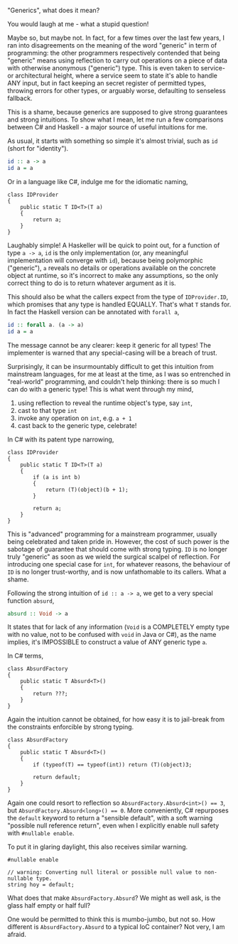 "Generics", what does it mean?

You would laugh at me - what a stupid question! 

Maybe so, but maybe not. In fact, for a few times over the last few years, I ran into disagreements on the meaning of the word "generic" in term of programming: the other programmers respectively contended that being "generic" means using reflection to carry out operations on a piece of data with otherwise anonymous ("generic") type. This is even taken to service- or architectural height, where a service seem to state it's able to handle ANY input, but in fact keeping an secret register of permitted types, throwing errors for other types, or arguably worse, defaulting to senseless fallback.

This is a shame, because generics are supposed to give strong guarantees and strong intuitions. To show what I mean, let me run a few comparisons between C# and Haskell - a major source of useful intuitions for me.

As usual, it starts with something so simple it's almost trivial, such as `id` (short for "identity").

```haskell
id :: a -> a
id a = a
```

Or in a language like C#, indulge me for the idiomatic naming,

```CSharp
class IDProvider
{
    public static T ID<T>(T a)
    {
        return a;
    }
}
```

Laughably simple! A Haskeller will be quick to point out, for a function of type `a -> a`, `id` is the only implementation (or, any meaningful implementation will converge with `id`), because being polymorphic ("generic"), `a` reveals no details or operations available on the concrete object at runtime, so it's incorrect to make any assumptions, so the only correct thing to do is to return whatever argument as it is. 

This should also be what the callers expect from the type of `IDProvider.ID`, which promises that any type is handled EQUALLY. That's what `T` stands for. In fact the Haskell version can be annotated with `forall a`,

```Haskell
id :: forall a. (a -> a)
id a = a
```

The message cannot be any clearer: keep it generic for all types! The implementer is warned that any special-casing will be a breach of trust.

Surprisingly, it can be insurmountably difficult to get this intuition from mainstream languages, for me at least at the time, as I was so entrenched in "real-world" programming, and couldn't help thinking: there is so much I can do with a generic type! This is what went through my mind,

1. using reflection to reveal the runtime object's type, say `int`, 
2. cast to that type `int`
3. invoke any operation on `int`, e.g. `a + 1`
4. cast back to the generic type, celebrate!

In C# with its patent type narrowing,

```CSharp
class IDProvider
{
    public static T ID<T>(T a)
    {
        if (a is int b)
        {
            return (T)(object)(b + 1);
        }

        return a;
    }
}
```

This is "advanced" programming for a mainstream programmer, usually being celebrated and taken pride in. However, the cost of such power is the sabotage of guarantee that should come with strong typing. `ID` is no longer truly "generic" as soon as we wield the surgical scalpel of reflection. For introducing one special case for `int`, for whatever reasons, the behaviour of `ID` is no longer trust-worthy, and is now unfathomable to its callers. What a shame.

Following the strong intuition of `id :: a -> a`, we get to a very special function `absurd`,

```Haskell
absurd :: Void -> a
```

It states that for lack of any information (`Void` is a COMPLETELY empty type with no value, not to be confused with `void` in Java or C#), as the name implies, it's IMPOSSIBLE to construct a value of ANY generic type `a`.

In C# terms, 

```CSharp
class AbsurdFactory
{
    public static T Absurd<T>()
    {
        return ???;
    }
}
```

Again the intuition cannot be obtained, for how easy it is to jail-break from the constraints enforcible by strong typing.

```CSharp
class AbsurdFactory
{
    public static T Absurd<T>()
    {
        if (typeof(T) == typeof(int)) return (T)(object)3;
        
        return default;
    }
}
```

Again one could resort to reflection so `AbsurdFactory.Absurd<int>() == 3`, but `AbsurdFactory.Absurd<long>() == 0`. More conveniently, C# repurposes the `default` keyword to return a "sensible default", with a soft warning "possible null reference return", even when I explicitly enable null safety with `#nullable enable`. 

To put it in glaring daylight, this also receives similar warning.

```CSharp
#nullable enable

// warning: Converting null literal or possible null value to non-nullable type.
string hoy = default;
```

What does that make `AbsurdFactory.Absurd`? We might as well ask, is the glass half empty or half full?

One would be permitted to think this is mumbo-jumbo, but not so. How different is `AbsurdFactory.Absurd` to a typical IoC container? Not very, I am afraid.
